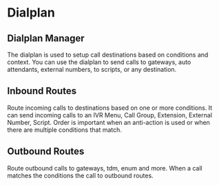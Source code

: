 # Dialplan

## Dialplan Manager

The dialplan is used to setup call destinations based on conditions and
context. You can use the dialplan to send calls to gateways, auto
attendants, external numbers, to scripts, or any destination.

## Inbound Routes

Route incoming calls to destinations based on one or more conditions. It
can send incoming calls to an IVR Menu, Call Group, Extension, External
Number, Script. Order is important when an anti-action is used or when
there are multiple conditions that match.

## Outbound Routes

Route outbound calls to gateways, tdm, enum and more. When a call
matches the conditions the call to outbound routes.
